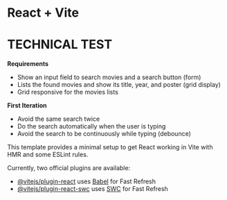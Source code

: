 # React + Vite

# TECHNICAL TEST

**Requirements**

-  Show an input field to search movies and a search button (form)
- Lists the found movies and show its title, year, and poster (grid display)
- Grid responsive for the movies lists

**First Iteration**

- Avoid the same search twice
- Do the search automatically when the user is typing
- Avoid the search to be continuously while typing (debounce)








This template provides a minimal setup to get React working in Vite with HMR and some ESLint rules.

Currently, two official plugins are available:

- [@vitejs/plugin-react](https://github.com/vitejs/vite-plugin-react/blob/main/packages/plugin-react/README.md) uses [Babel](https://babeljs.io/) for Fast Refresh
- [@vitejs/plugin-react-swc](https://github.com/vitejs/vite-plugin-react-swc) uses [SWC](https://swc.rs/) for Fast Refresh

